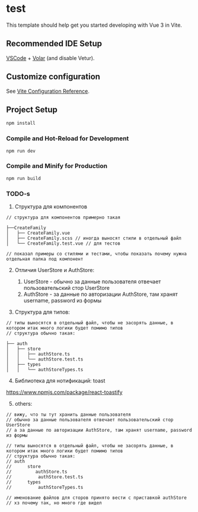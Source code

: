 # test

This template should help get you started developing with Vue 3 in Vite.

## Recommended IDE Setup

[VSCode](https://code.visualstudio.com/) + [Volar](https://marketplace.visualstudio.com/items?itemName=Vue.volar) (and disable Vetur).

## Customize configuration

See [Vite Configuration Reference](https://vitejs.dev/config/).

## Project Setup

```sh
npm install
```

### Compile and Hot-Reload for Development

```sh
npm run dev
```

### Compile and Minify for Production

```sh
npm run build
```

### TODO-s

1. Cтруктура для компонентов
```
// структура для компонентов примерно такая

├──CreateFamily
│   ├── CreateFamily.vue
│   ├── CreateFamily.scss // иногда выносят стили в отдельный файл
│   └── CreateFamily.test.vue // для тестов

// показал примеры со стилями и тестами, чтобы показать почему нужна отдельная папка под компонент
```

2. Отличия UserStore и AuthStore:
    1. UserStore - обычно за данные пользователя отвечает пользовательский стор UserStore
    2. AuthStore - за данные по авторизации AuthStore, там хранят username, password из формы


3. Структура для типов:
```
// типы выносятся в отдельный файл, чтобы не засорять данные, в котором итак много логики будет помимо типов
// структура обычно такая:

├── auth
│   ├── store
│   │   ├── authStore.ts
│   │   └── authStore.test.ts
│   ├── types
│   │   └── authStoreTypes.ts
```

4. Библиотека для нотификаций: toast

https://www.npmjs.com/package/react-toastify

5. others:

```
// вижу, что ты тут хранить данные пользователя
// обычно за данные пользователя отвечает пользовательский стор UserStore
// а за данные по авторизации AuthStore, там хранят username, password из формы

// типы выносятся в отдельный файл, чтобы не засорять данные, в котором итак много логики будет помимо типов
// структура обычно такая:
// auth
//      store
//         authStore.ts
//          authStore.test.ts
//      types
//          authStoreTypes.ts

// именование файлов для сторов принято вести с приставкой authStore
// хз почему так, но много где видел
```
